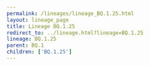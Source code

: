 ```yaml
---
permalink: /lineages/lineage_BQ.1.25.html
layout: lineage_page
title: Lineage BQ.1.25
redirect_to: ../lineage.html?lineage=BQ.1.25
lineage: BQ.1.25
parent: BQ.1
children: ['BQ.1.25']
---
```

